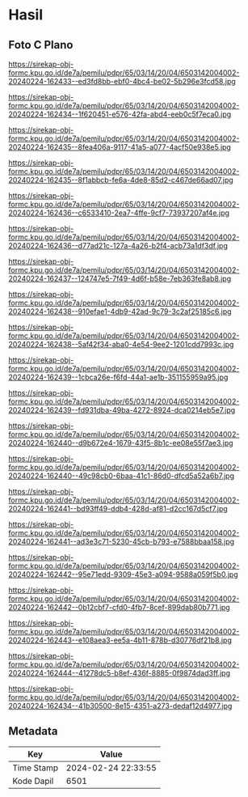 # Hasil

## Foto C Plano

https://sirekap-obj-formc.kpu.go.id/de7a/pemilu/pdpr/65/03/14/20/04/6503142004002-20240224-162433--ed3fd8bb-ebf0-4bc4-be02-5b296e3fcd58.jpg

https://sirekap-obj-formc.kpu.go.id/de7a/pemilu/pdpr/65/03/14/20/04/6503142004002-20240224-162434--1f620451-e576-42fa-abd4-eeb0c5f7eca0.jpg

https://sirekap-obj-formc.kpu.go.id/de7a/pemilu/pdpr/65/03/14/20/04/6503142004002-20240224-162435--8fea406a-9117-41a5-a077-4acf50e938e5.jpg

https://sirekap-obj-formc.kpu.go.id/de7a/pemilu/pdpr/65/03/14/20/04/6503142004002-20240224-162435--8f1abbcb-fe6a-4de8-85d2-c467de66ad07.jpg

https://sirekap-obj-formc.kpu.go.id/de7a/pemilu/pdpr/65/03/14/20/04/6503142004002-20240224-162436--c6533410-2ea7-4ffe-9cf7-73937207af4e.jpg

https://sirekap-obj-formc.kpu.go.id/de7a/pemilu/pdpr/65/03/14/20/04/6503142004002-20240224-162436--d77ad21c-127a-4a26-b2f4-acb73a1df3df.jpg

https://sirekap-obj-formc.kpu.go.id/de7a/pemilu/pdpr/65/03/14/20/04/6503142004002-20240224-162437--124747e5-7f49-4d6f-b58e-7eb363fe8ab8.jpg

https://sirekap-obj-formc.kpu.go.id/de7a/pemilu/pdpr/65/03/14/20/04/6503142004002-20240224-162438--910efae1-4db9-42ad-9c79-3c2af25185c6.jpg

https://sirekap-obj-formc.kpu.go.id/de7a/pemilu/pdpr/65/03/14/20/04/6503142004002-20240224-162438--5af42f34-aba0-4e54-9ee2-1201cdd7993c.jpg

https://sirekap-obj-formc.kpu.go.id/de7a/pemilu/pdpr/65/03/14/20/04/6503142004002-20240224-162439--1cbca26e-f6fd-44a1-ae1b-351155959a95.jpg

https://sirekap-obj-formc.kpu.go.id/de7a/pemilu/pdpr/65/03/14/20/04/6503142004002-20240224-162439--fd931dba-49ba-4272-8924-dca0214eb5e7.jpg

https://sirekap-obj-formc.kpu.go.id/de7a/pemilu/pdpr/65/03/14/20/04/6503142004002-20240224-162440--d9b672e4-1679-43f5-8b1c-ee08e55f7ae3.jpg

https://sirekap-obj-formc.kpu.go.id/de7a/pemilu/pdpr/65/03/14/20/04/6503142004002-20240224-162440--49c98cb0-6baa-41c1-86d0-dfcd5a52a6b7.jpg

https://sirekap-obj-formc.kpu.go.id/de7a/pemilu/pdpr/65/03/14/20/04/6503142004002-20240224-162441--bd93ff49-ddb4-428d-af81-d2cc167d5cf7.jpg

https://sirekap-obj-formc.kpu.go.id/de7a/pemilu/pdpr/65/03/14/20/04/6503142004002-20240224-162441--ad3e3c71-5230-45cb-b793-e7588bbaa158.jpg

https://sirekap-obj-formc.kpu.go.id/de7a/pemilu/pdpr/65/03/14/20/04/6503142004002-20240224-162442--95e71edd-9309-45e3-a094-9588a059f5b0.jpg

https://sirekap-obj-formc.kpu.go.id/de7a/pemilu/pdpr/65/03/14/20/04/6503142004002-20240224-162442--0b12cbf7-cfd0-4fb7-8cef-899dab80b771.jpg

https://sirekap-obj-formc.kpu.go.id/de7a/pemilu/pdpr/65/03/14/20/04/6503142004002-20240224-162443--e108aea3-ee5a-4b11-878b-d30776df21b8.jpg

https://sirekap-obj-formc.kpu.go.id/de7a/pemilu/pdpr/65/03/14/20/04/6503142004002-20240224-162444--41278dc5-b8ef-436f-8885-0f9874dad3ff.jpg

https://sirekap-obj-formc.kpu.go.id/de7a/pemilu/pdpr/65/03/14/20/04/6503142004002-20240224-162434--41b30500-8e15-4351-a273-dedaf12d4977.jpg


## Metadata

| Key        | Value               |
| ---------- | ------------------- |
| Time Stamp | 2024-02-24 22:33:55 |
| Kode Dapil | 6501                |




